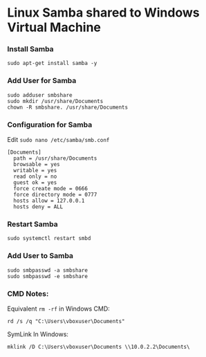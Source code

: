 # Linux Samba shared to Windows Virtual Machine

### Install Samba
```
sudo apt-get install samba -y
```

### Add User for Samba
```
sudo adduser smbshare
sudo mkdir /usr/share/Documents
chown -R smbshare. /usr/share/Documents
```

### Configuration for Samba

Edit `sudo nano /etc/samba/smb.conf`

```
[Documents]
  path = /usr/share/Documents
  browsable = yes
  writable = yes
  read only = no
  guest ok = yes
  force create mode = 0666
  force directory mode = 0777
  hosts allow = 127.0.0.1
  hosts deny = ALL
```

### Restart Samba

```
sudo systemctl restart smbd
```

### Add User to Samba

```
sudo smbpasswd -a smbshare
sudo smbpasswd -e smbshare
```

### CMD Notes:

Equivalent `rm -rf` in Windows CMD:
```
rd /s /q "C:\Users\vboxuser\Documents"
```

SymLink In Windows:
```
mklink /D C:\Users\vboxuser\Documents \\10.0.2.2\Documents\
```
